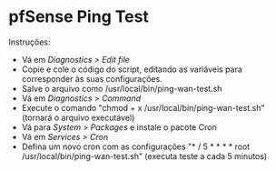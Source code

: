 # pfSense Ping Test

Instruções:

+ Vá em <i>Diagnostics > Edit file</i>
+ Copie e cole o código do script, editando as variáveis para corresponder às suas configurações.
+ Salve o arquivo como /usr/local/bin/ping-wan-test.sh
+ Vá em <i>Diagnostics > Command</i>
+ Execute o comando "chmod + x /usr/local/bin/ping-wan-test.sh" (tornará o arquivo executável)
+ Vá para <i>System > Packages</i> e instale o pacote Cron
+ Vá em <i>Services > Cron</i>
+ Defina um novo cron com as configurações "* / 5 * * * * root /usr/local/bin/ping-wan-test.sh" (executa teste a cada 5 minutos)
